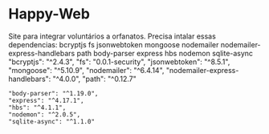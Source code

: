 # Happy-Web
Site para integrar voluntários a orfanatos.
Precisa intalar essas dependencias:
bcryptjs fs jsonwebtoken mongoose nodemailer nodemailer-express-handlebars path body-parser express hbs nodemon sqlite-async
    "bcryptjs": "^2.4.3",
    "fs": "0.0.1-security",
    "jsonwebtoken": "^8.5.1",
    "mongoose": "^5.10.9",
    "nodemailer": "^6.4.14",
    "nodemailer-express-handlebars": "^4.0.0",
    "path": "^0.12.7"

    "body-parser": "^1.19.0",
    "express": "^4.17.1",
    "hbs": "^4.1.1",
    "nodemon": "^2.0.5",
    "sqlite-async": "^1.1.0"
